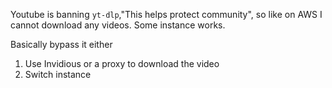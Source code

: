 Youtube is banning `yt-dlp`,"This helps protect community", so like on AWS I cannot download any videos. Some instance works.

Basically bypass it either

1. Use Invidious or a proxy to download the video
2. Switch instance
